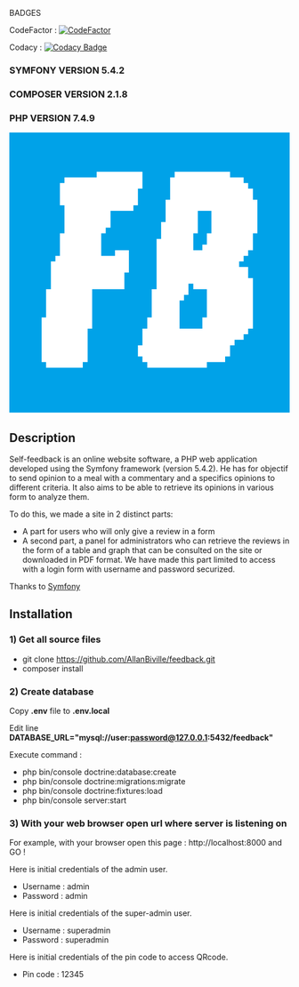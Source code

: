 BADGES 

CodeFactor : [![CodeFactor](https://www.codefactor.io/repository/github/allanbiville/feedback/badge)](https://www.codefactor.io/repository/github/allanbiville/feedback)

Codacy : [![Codacy Badge](https://app.codacy.com/project/badge/Grade/dae3579f529b457a8e46efe304fb48cb)](https://www.codacy.com/gh/AllanBiville/feedback/dashboard?utm_source=github.com&amp;utm_medium=referral&amp;utm_content=AllanBiville/feedback&amp;utm_campaign=Badge_Grade)

### SYMFONY     VERSION 5.4.2 ###
### COMPOSER    VERSION 2.1.8 ###
### PHP         VERSION 7.4.9 ###

![FeedBack](https://raw.githubusercontent.com/AllanBiville/feedback/master/public/images/feedback.png)

## Description
Self-feedback is an online website software, a PHP web application developed using the Symfony framework (version 5.4.2).
He has for objectif to send opinion to a meal with a commentary and a specifics opinions to different criteria. 
It also aims to be able to retrieve its opinions in various form to analyze them.

To do this, we made a site in 2 distinct parts:
- A part for users who will only give a review in a form
- A second part, a panel for administrators who can retrieve the reviews in the form of a table and graph that can be consulted on the site or downloaded in PDF format. We have made this part limited to access with a login form with username and password securized.

Thanks to [Symfony](https://symfony.com/)

## Installation

### 1) Get all source files

- git clone https://github.com/AllanBiville/feedback.git
- composer install


### 2) Create database

Copy **.env** file to **.env.local**

Edit line **DATABASE_URL="mysql://user:password@127.0.0.1:5432/feedback"**

Execute command : 
- php bin/console doctrine:database:create
- php bin/console doctrine:migrations:migrate
- php bin/console doctrine:fixtures:load
- php bin/console server:start


### 3) With your web browser open url where server is listening on

For example, with your browser open this page :  http://localhost:8000 and GO !

Here is initial credentials of the admin user.
 - Username : admin
 - Password : admin

Here is initial credentials of the super-admin user.
 - Username : superadmin
 - Password : superadmin
 
 Here is initial credentials of the pin code to access QRcode.
 - Pin code : 12345
